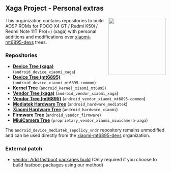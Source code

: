 ## Xaga Project - Personal extras
<img align="right" width="180" height="180" src="https://camo.githubusercontent.com/5b983921617d1bc2bf4aeb8a47f66d740124e6da8f7399ff82ae4a98a3eb4db2/68747470733a2f2f63646e2e636e626a302e6664732e6170692e6d692d696d672e636f6d2f6232632d73686f706170692d706d732f706d735f313635333338343536382e353639383538382e706e67">

This organization contains repositories to build AOSP ROMs for POCO X4 GT / Redmi K50i / Redmi Note 11T Pro(+) (xaga) with personal additions and modifications over [xiaomi-mt6895-devs](https://github.com/xiaomi-mt6895-devs) trees.

### Repositories
* [**Device Tree (xaga)**](https://github.com/XagaForge/android_device_xiaomi_xaga.git) (`android_device_xiaomi_xaga`)
* [**Device Tree (mt6895)**](https://github.com/XagaForge/android_device_xiaomi_mt6895-common.git) (`android_device_xiaomi_mt6895-common`)
* [**Kernel Tree**](https://github.com/XagaForge/android_kernel_xiaomi_mt6895.git) (`android_kernel_xiaomi_mt6895`)
* [**Vendor Tree (xaga)**](https://gitlab.com/priiii08918/android_vendor_xiaomi_xaga.git) (`android_vendor_xiaomi_xaga`)
* [**Vendor Tree (mt6895)**](https://github.com/XagaForge/android_vendor_xiaomi_mt6895-common.git) (`android_vendor_xiaomi_mt6895-common`)
* [**Mediatek Hardware Tree**](https://github.com/XagaForge/android_hardware_mediatek.git) (`android_hardware_mediatek`)
* [**Xiaomi Hardware Tree**](https://github.com/XagaForge/android_hardware_xiaomi.git) (`android_hardware_xiaomi`)
* [**Firmware Tree**](https://github.com/XagaForge/android_vendor_firmware.git) (`android_vendor_firmware`)
* [**MiuiCamera Tree**](https://gitlab.com/priiii1808/proprietary_vendor_xiaomi_miuicamera-xaga.git) (`proprietary_vendor_xiaomi_miuicamera-xaga`)

The `android_device_mediatek_sepolicy_vndr` repository remains unmodified and can be used directly from the [xiaomi-mt6895-devs](https://github.com/xiaomi-mt6895-devs) organization.


### External patch
* [vendor: Add fastboot packages build](https://github.com/AresOS-UDC/vendor_lineage/commit/19afe7c7e98c9ff5f57c57d09edfa954142e65b6) (Only required if you choose to build fastboot packages using our method)
